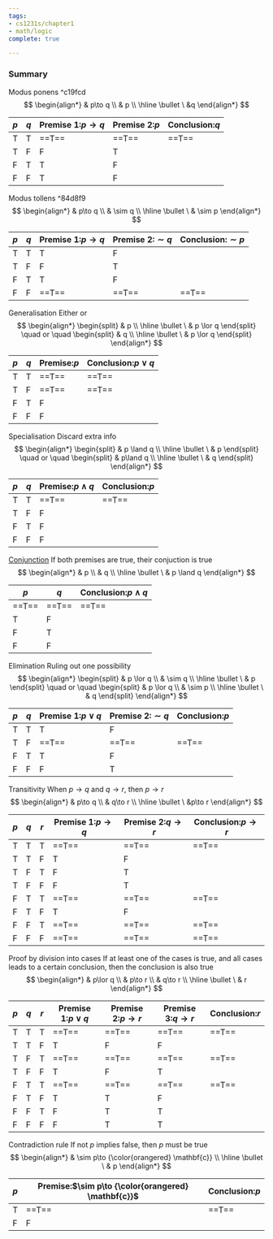```yaml
---
tags:
- cs1231s/chapter1
- math/logic
complete: true

---
```



### Summary
Modus ponens ^c19fcd
$$
\begin{align*}
& p\to q \\
& p \\
\hline
\bullet \ &q
\end{align*}
$$

| $p$ | $q$ | Premise 1:$p \to q$ | Premise 2:$p$ | Conclusion:$q$ |
| --- | --- | ------------------- | ------------- | -------------- |
| T   | T   | ==T==               | ==T==         | ==T==          |
| T   | F   | F                   | T             |                |
| F   | T   | T                   | F             |                |
| F   | F   | T                   | F             |                |

Modus tollens ^84d8f9
$$
\begin{align*}
& p\to q \\
& \sim q \\
\hline
\bullet \ & \sim p
\end{align*}
$$

| $p$ | $q$ | Premise 1:$p \to q$ | Premise 2:$\sim q$ | Conclusion:$\sim p$ |
| --- | --- | ------------------- | ------------------ | ------------------- |
| T   | T   | T                   | F                  |                     |
| T   | F   | F                   | T                  |                     |
| F   | T   | T                   | F                  |                     |
| F   | F   | ==T==                   | ==T==                  | ==T==                   |

Generalisation
Either or
$$
\begin{align*}
\begin{split}
& p \\
\hline
\bullet \ & p \lor q
\end{split} \quad or \quad
\begin{split}
& q \\
\hline
\bullet \ & p \lor q
\end{split}
\end{align*}
$$

| $p$ | $q$ | Premise:$p$ | Conclusion:$p\lor q$ |
| --- | --- | ----------- | -------------------- |
| T   | T   | ==T==       | ==T==                    |
| T   | F   | ==T==           | ==T==                    |
| F   | T   | F           |                      |
| F   | F   | F           |                      |

Specialisation
Discard extra info
$$
\begin{align*}
\begin{split}
& p \land q \\
\hline
\bullet \ & p
\end{split} \quad or \quad
\begin{split}
& p\land q \\
\hline
\bullet \ & q
\end{split}
\end{align*}
$$

| $p$ | $q$ | Premise:$p \land q$ | Conclusion:$p$ |
| --- | --- | ------------------- | -------------- |
| T   | T   | ==T==               | ==T==          |
| T   | F   | F                   |                |
| F   | T   | F                   |                |
| F   | F   | F                   |                |

[Conjunction](/labyrinth/notes/math/cs1231s/propositions#^024351)
If both premises are true, their conjuction is true
$$
\begin{align*}
& p \\
& q \\
\hline
\bullet \ & p \land q
\end{align*}
$$

| $p$   | $q$   | Conclusion:$p\land q$ |
| ----- | ----- | --------------------- |
| ==T== | ==T== | ==T==                 |
| T     | F     |                       |
| F     | T     |                       |
| F     | F     |                       |

Elimination
Ruling out one possibility
$$
\begin{align*}
\begin{split}
& p \lor q \\
& \sim q \\
\hline
\bullet \ & p
\end{split} \quad or \quad
\begin{split}
& p \lor q \\
& \sim p \\
\hline
\bullet \ & q
\end{split}
\end{align*}
$$

| $p$ | $q$ | Premise 1:$p \lor q$ | Premise 2:$\sim q$ | Conclusion:$p$ |
| --- | --- | -------------------- | ------------------ | -------------- |
| T   | T   | T                    | F                  |                |
| T   | F   | ==T==                    | ==T==                  | ==T==              |
| F   | T   | T                    | F                  |                |
| F   | F   | F                    | T                  |                |

Transitivity
When $p\to q$ and $q\to r$, then $p\to r$
$$
\begin{align*}
& p\to q \\
& q\to r \\
\hline
\bullet \ &p\to r
\end{align*}
$$

| $p$ | $q$ | $r$ | Premise 1:$p \to q$ | Premise 2:$q\to r$ | Conclusion:$p\to r$ |
| --- | --- | --- | ------------------- | ------------------ | ------------------- |
| T   | T   | T   | ==T==               | ==T==              | ==T==               |
| T   | T   | F   | T                   | F                  |                     |
| T   | F   | T   | F                   | T                  |                     |
| T   | F   | F   | F                   | T                  |                     |
| F   | T   | T   | ==T==               | ==T==              | ==T==               |
| F   | T   | F   | T                   | F                  |                     |
| F   | F   | T   | ==T==                   | ==T==                  | ==T==                   |
| F   | F   | F   | ==T==                   | ==T==                  | ==T==                   |

Proof by division into cases
If at least one of the cases is true, and all cases leads to a certain conclusion, then the conclusion is also true
$$
\begin{align*}
& p\lor q \\
& p\to r \\
& q\to r \\
\hline
\bullet \ & r
\end{align*}
$$

| $p$ | $q$ | $r$ | Premise 1:$p\lor q$ | Premise 2:$p \to r$ | Premise 3:$q\to r$ | Conclusion:$r$ |
| --- | --- | --- | ------------------- | ------------------- | ------------------ | -------------- |
| T   | T   | T   | ==T==               | ==T==               | ==T==              | ==T==          |
| T   | T   | F   | T                   | F                   | F                  |                |
| T   | F   | T   | ==T==               | ==T==               | ==T==              | ==T==          |
| T   | F   | F   | T                   | F                   | T                  |                |
| F   | T   | T   | ==T==               | ==T==               | ==T==              | ==T==          |
| F   | T   | F   | T                   | T                   | F                  |                |
| F   | F   | T   | F                   | T                   | T                  |                |
| F   | F   | F   | F                   | T                   | T                  |                |

Contradiction rule
If not $p$ implies false, then $p$ must be true
$$
\begin{align*}
& \sim p\to {\color{orangered} \mathbf{c}}  \\
\hline
\bullet \ & p
\end{align*}
$$

| $p$ | Premise:$\sim p\to {\color{orangered} \mathbf{c}}$ | Conclusion:$p$ |
| --- | -------------------------------------------------- | -------------- |
| T   | ==T==                                                  | ==T==              |
| F   | F                                                  |                |
